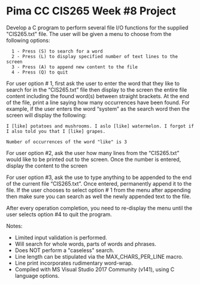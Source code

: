 # Pima CC CIS265 Week #8 Project

Develop a C program to perform several file I/O functions for the supplied "CIS265.txt" file. The user will be given a menu to choose from 
the following options:
```text
  1 - Press (S) to search for a word
  2 - Press (L) to display specified number of text lines to the screen
  3 - Press (A) to append new content to the file
  4 - Press (Q) to quit
```
For user option # 1, first ask the user to enter the word that they like to search for in the “CIS265.txt” file then display to the screen the 
entire file content including the found word(s) between straight brackets. At the end of the file, print a line saying how many occurrences have been 
found. For example, if the user enters the word “system” as the search word then the screen will display the following:
```text
I [like] potatoes and mushrooms. I aslo [like] watermelon. I forgot if I also told you that I [like] grapes.

Number of occurrences of the word "like" is 3
```
For user option #2, ask the user how many lines from the “CIS265.txt” would like to be printed out to the screen. Once the number is entered, 
display the content to the screen 

For user option #3, ask the use to type anything to be appended to the end of the current file “CIS265.txt”. Once entered, permanently append it 
to the file. If the user chooses to select option # 1 from the menu after appending then make sure you can search as well the newly appended text to 
the file.

After every operation completion, you need to re-display the menu until the user selects option #4 to quit the program.

Notes:
* Limited input validation is performed.
* Will search for whole words, parts of words and phrases.
* Does NOT perform a "caseless" search.
* Line length can be stipulated via the MAX_CHARS_PER_LINE macro.
* Line print incorporates rudimentary word-wrap.
* Compiled with MS Visual Studio 2017 Community (v141), using C language options.
